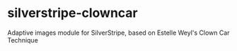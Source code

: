 silverstripe-clowncar
=====================

Adaptive images module for SilverStripe, based on Estelle Weyl's Clown Car Technique
